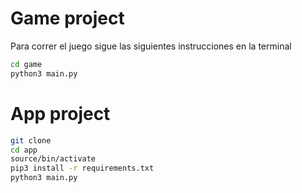 # Game project

Para correr el juego sigue las siguientes instrucciones en la terminal

```sh
cd game
python3 main.py
```


# App project

```sh
git clone
cd app
source/bin/activate
pip3 install -r requirements.txt
python3 main.py
```